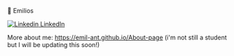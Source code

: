 :milky_way: Emilios

[![Linkedin](https://i.stack.imgur.com/gVE0j.png) LinkedIn](https://www.linkedin.com/in/emilios-antoun-a0abb2163/)

More about me: https://emil-ant.github.io/About-page (i'm not still a student but I will be updating this soon!)
